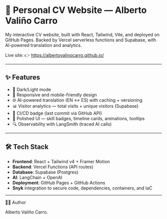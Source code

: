 # 💼 Personal CV Website — Alberto Valiño Carro

My interactive CV website, built with React, Tailwind, Vite, and deployed on GitHub Pages.
Backed by Vercel serverless functions and Supabase, with AI-powered translation and analytics.

Live site: 👉 https://albertovalinocarro.github.io/

----

## ✨ Features
- 🌙 Dark/Light mode
- 📱 Responsive and mobile-friendly design
- 🌐 AI-powered translation (EN ↔ ES) with caching + versioning
- 📊 Visitor analytics — total visits + unique visitors (Supabase)
- 🚀 CI/CD badge (last commit via GitHub API)
- 🎨 Polished UI — skill badges, timeline cards, animations, tooltips
- 🔍 Observability with LangSmith (traced AI calls)

----

## 🛠️ Tech Stack
- **Frontend**: React + Tailwind v4 + Framer Motion
- **Backend**: Vercel Functions (API routes)
- **Database**: Supabase (Postgres)
- **AI**: LangChain + OpenAI
- **Deployment**: GitHub Pages + GitHub Actions
- **Snyk** integration to secure code, dependencies, containers, and IaC

----

👨‍💻 Author

Alberto Valiño Carro.

